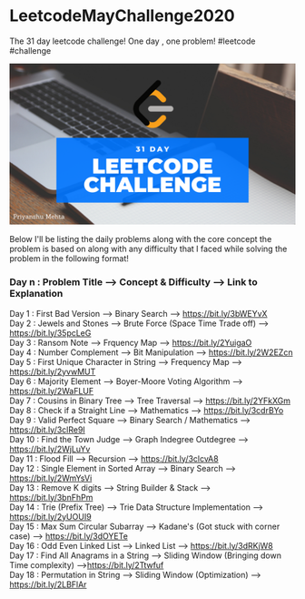 # LeetcodeMayChallenge2020
The 31 day leetcode challenge! One day , one problem! #leetcode #challenge

![](img.png)

Below I'll be listing the daily problems along with the core concept the problem is based on along with any difficulty that I faced while solving the problem in the following format!

### Day n : Problem Title --> Concept & Difficulty --> Link to Explanation

Day 1 : First Bad Version --> Binary Search --> https://bit.ly/3bWEYvX <br/>
Day 2 : Jewels and Stones --> Brute Force (Space Time Trade off) --> https://bit.ly/35pcLeG <br/>
Day 3 : Ransom Note --> Frquency Map --> https://bit.ly/2YuigaO <br/>
Day 4 : Number Complement --> Bit Manipulation --> https://bit.ly/2W2EZcn <br/>
Day 5 : First Unique Character in String --> Frequency Map --> https://bit.ly/2yvwMUT <br/>
Day 6 : Majority Element --> Boyer-Moore Voting Algorithm --> https://bit.ly/2WaFLUF <br />
Day 7 : Cousins in Binary Tree --> Tree Traversal --> https://bit.ly/2YFkXGm <br/>
Day 8 : Check if a Straight Line --> Mathematics --> https://bit.ly/3cdrBYo <br/>
Day 9 : Valid Perfect Square --> Binary Search / Mathematics --> https://bit.ly/3clRe9I <br/>
Day 10 : Find the Town Judge --> Graph Indegree Outdegree --> https://bit.ly/2WjLuYv <br/>
Day 11 : Flood Fill --> Recursion --> https://bit.ly/3clcvA8 <br/>
Day 12 : Single Element in Sorted Array --> Binary Search --> https://bit.ly/2WmYsVi <br/>
Day 13 : Remove K digits --> String Builder & Stack --> https://bit.ly/3bnFhPm <br/>
Day 14 : Trie (Prefix Tree) --> Trie Data Structure Implementation --> https://bit.ly/2yUOUI9 <br/>
Day 15 : Max Sum Circular Subarray --> Kadane's (Got stuck with corner case) --> https://bit.ly/3dOYETe <br/>
Day 16 : Odd Even Linked List --> Linked List --> https://bit.ly/3dRKjW8 <br/>
Day 17 : Find All Anagrams in a String --> Sliding Window (Bringing down Time complexity) -->https://bit.ly/2Ttwfuf <br/>
Day 18 : Permutation in String --> Sliding Window (Optimization) --> https://bit.ly/2LBFlAr <br/>



